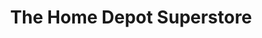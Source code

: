 ---
title: "The Home Depot Superstore"
url: /union/the-home-depot-superstore/
shop: doityourself
---